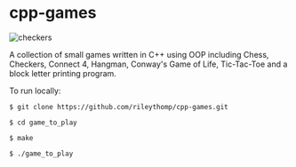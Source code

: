 # cpp-games

![checkers](https://user-images.githubusercontent.com/35535783/55175178-2d901c80-5155-11e9-85d9-145804fd555d.png)

A collection of small games written in C++ using OOP including Chess, Checkers, Connect 4, Hangman, Conway's Game of Life, Tic-Tac-Toe and a block letter printing program.

To run locally:

```$ git clone https://github.com/rileythomp/cpp-games.git```

```$ cd game_to_play```

```$ make```

```$ ./game_to_play```



